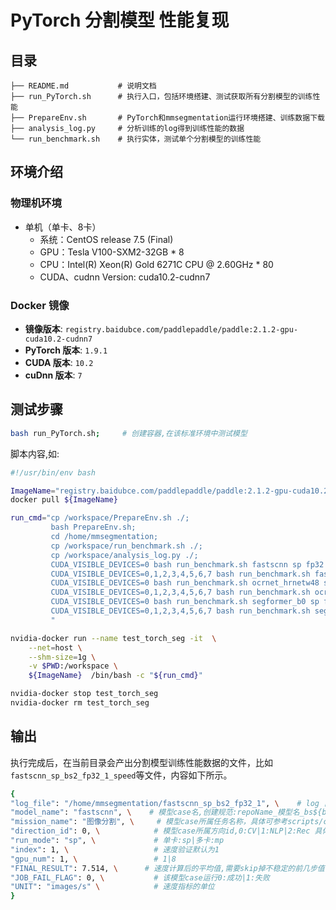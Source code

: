 # PyTorch 分割模型 性能复现
## 目录 

```
├── README.md           # 说明文档 
├── run_PyTorch.sh      # 执行入口，包括环境搭建、测试获取所有分割模型的训练性能 
├── PrepareEnv.sh       # PyTorch和mmsegmentation运行环境搭建、训练数据下载
├── analysis_log.py     # 分析训练的log得到训练性能的数据
└── run_benchmark.sh    # 执行实体，测试单个分割模型的训练性能
```

## 环境介绍
### 物理机环境
- 单机（单卡、8卡）
  - 系统：CentOS release 7.5 (Final)
  - GPU：Tesla V100-SXM2-32GB * 8
  - CPU：Intel(R) Xeon(R) Gold 6271C CPU @ 2.60GHz * 80
  - CUDA、cudnn Version: cuda10.2-cudnn7

### Docker 镜像

- **镜像版本**: `registry.baidubce.com/paddlepaddle/paddle:2.1.2-gpu-cuda10.2-cudnn7`
- **PyTorch 版本**: `1.9.1` 
- **CUDA 版本**: `10.2`
- **cuDnn 版本**: `7`

## 测试步骤

```bash
bash run_PyTorch.sh;     # 创建容器,在该标准环境中测试模型   
```

脚本内容,如:

```bash
#!/usr/bin/env bash

ImageName="registry.baidubce.com/paddlepaddle/paddle:2.1.2-gpu-cuda10.2-cudnn7";
docker pull ${ImageName}

run_cmd="cp /workspace/PrepareEnv.sh ./;
         bash PrepareEnv.sh;
         cd /home/mmsegmentation;
         cp /workspace/run_benchmark.sh ./;
         cp /workspace/analysis_log.py ./;
         CUDA_VISIBLE_DEVICES=0 bash run_benchmark.sh fastscnn sp fp32 2 500 5;
         CUDA_VISIBLE_DEVICES=0,1,2,3,4,5,6,7 bash run_benchmark.sh fastscnn mp fp32 2 500 5;
         CUDA_VISIBLE_DEVICES=0 bash run_benchmark.sh ocrnet_hrnetw48 sp fp32 2 500 5;
         CUDA_VISIBLE_DEVICES=0,1,2,3,4,5,6,7 bash run_benchmark.sh ocrnet_hrnetw48 mp fp32 2 500 5;
         CUDA_VISIBLE_DEVICES=0 bash run_benchmark.sh segformer_b0 sp fp32 2 500 5;
         CUDA_VISIBLE_DEVICES=0,1,2,3,4,5,6,7 bash run_benchmark.sh segformer_b0 mp fp32 2 500 5;
         "

nvidia-docker run --name test_torch_seg -it  \
    --net=host \
    --shm-size=1g \
    -v $PWD:/workspace \
    ${ImageName}  /bin/bash -c "${run_cmd}"

nvidia-docker stop test_torch_seg
nvidia-docker rm test_torch_seg
```

## 输出

执行完成后，在当前目录会产出分割模型训练性能数据的文件，比如`fastscnn_sp_bs2_fp32_1_speed`等文件，内容如下所示。

```bash
{
"log_file": "/home/mmsegmentation/fastscnn_sp_bs2_fp32_1", \    # log 目录,创建规范见PrepareEnv.sh 
"model_name": "fastscnn", \    # 模型case名,创建规范:repoName_模型名_bs${bs_item}_${fp_item} 
"mission_name": "图像分割", \     # 模型case所属任务名称，具体可参考scripts/config.ini      
"direction_id": 0, \            # 模型case所属方向id,0:CV|1:NLP|2:Rec 具体可参考benchmark/scripts/config.ini    
"run_mode": "sp", \             # 单卡:sp|多卡:mp
"index": 1, \                   # 速度验证默认为1
"gpu_num": 1, \                 # 1|8
"FINAL_RESULT": 7.514, \      # 速度计算后的平均值,需要skip掉不稳定的前几步值
"JOB_FAIL_FLAG": 0, \           # 该模型case运行0:成功|1:失败
"UNIT": "images/s" \            # 速度指标的单位 
}

```



